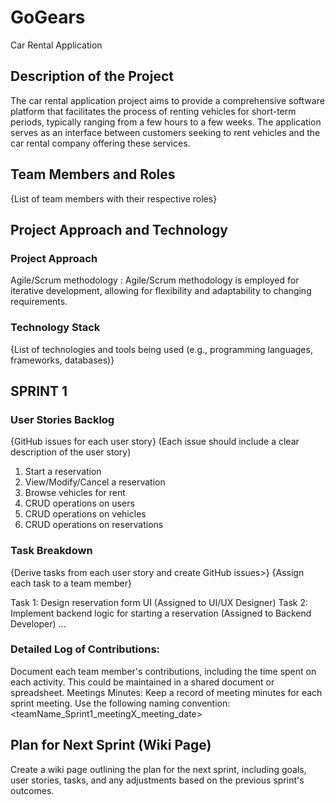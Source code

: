 # GoGears
Car Rental Application

## Description of the Project 
The car rental application project aims to provide a comprehensive software platform that facilitates the process of renting vehicles for short-term periods, typically ranging from a few hours to a few weeks. The application serves as an interface between customers seeking to rent vehicles and the car rental company offering these services.


## Team Members and Roles 
{List of team members with their respective roles}

## Project Approach and Technology

### Project Approach 
Agile/Scrum methodology : Agile/Scrum methodology is employed for iterative development, allowing for flexibility and adaptability to changing requirements.

### Technology Stack 
{List of technologies and tools being used (e.g., programming languages, frameworks, databases)}

## SPRINT 1 
### User Stories Backlog
{GitHub issues for each user story} (Each issue should include a clear description of the user story)
1. Start a reservation
2. View/Modify/Cancel a reservation
3. Browse vehicles for rent
4. CRUD operations on users
5. CRUD operations on vehicles
6. CRUD operations on reservations

### Task Breakdown
{Derive tasks from each user story and create GitHub issues>}
{Assign each task to a team member}

Task 1: Design reservation form UI (Assigned to UI/UX Designer)
Task 2: Implement backend logic for starting a reservation (Assigned to Backend Developer)
...

### Detailed Log of Contributions:
Document each team member's contributions, including the time spent on each activity. This could be maintained in a shared document or spreadsheet.
Meetings Minutes:
Keep a record of meeting minutes for each sprint meeting. Use the following naming convention: <teamName_Sprint1_meetingX_meeting_date>

## Plan for Next Sprint (Wiki Page)
Create a wiki page outlining the plan for the next sprint, including goals, user stories, tasks, and any adjustments based on the previous sprint's outcomes.
